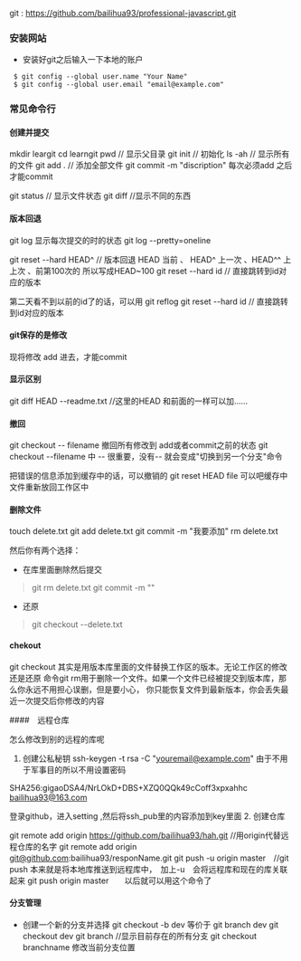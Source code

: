 git : https://github.com/bailihua93/professional-javascript.git



### 安装网站
- 安装好git之后输入一下本地的账户
```
 $ git config --global user.name "Your Name"
 $ git config --global user.email "email@example.com"
```

###  常见命令行
#### 创建并提交
mkdir leargit
cd learngit
pwd   // 显示父目录
git  init   // 初始化
ls  -ah   //  显示所有的文件
git add .  // 添加全部文件
git commit   -m  "discription"
每次必须add 之后才能commit

git status // 显示文件状态
git diff   //显示不同的东西


#### 版本回退
git log  显示每次提交的时的状态
git log --pretty=oneline

git reset --hard  HEAD^   // 版本回退   HEAD   当前   、   HEAD^ 上一次  、HEAD^^   上上次  、前第100次的 所以写成HEAD~100
git reset --hard id   // 直接跳转到id对应的版本

第二天看不到以前的id了的话，可以用
git reflog
git reset --hard id   // 直接跳转到id对应的版本

#### git保存的是修改
现将修改 add 进去，才能commit 
#### 显示区别
git diff HEAD --readme.txt   //这里的HEAD 和前面的一样可以加……
#### 撤回
git checkout  -- filename   撤回所有修改到 add或者commit之前的状态
git checkout --filename  中 --  很重要，没有-- 就会变成"切换到另一个分支"命令

把错误的信息添加到缓存中的话，可以撤销的
git  reset HEAD file 可以吧缓存中文件重新放回工作区中

#### 删除文件
touch delete.txt
git add delete.txt
git commit -m  "我要添加"
rm delete.txt

然后你有两个选择：
+ 在库里面删除然后提交 
 > git rm delete.txt
 > git commit -m ""
+ 还原
 > git checkout --delete.txt
 #### chekout 
 git checkout 其实是用版本库里面的文件替换工作区的版本。无论工作区的修改还是还原
命令git rm用于删除一个文件。如果一个文件已经被提交到版本库，那么你永远不用担心误删，但是要小心，
你只能恢复文件到最新版本，你会丢失最近一次提交后你修改的内容

####　远程仓库

 怎么修改到别的远程的库呢
1. 创建公私秘钥
ssh-keygen -t rsa -C "youremail@example.com"
由于不用于军事目的所以不用设置密码

SHA256:gigaoDSA4/NrLOkD+DBS+XZQ0QQk49cCoff3xpxahhc bailihua93@163.com

登录github，进入setting ,然后将ssh_pub里的内容添加到key里面
2. 创建仓库


git remote add origin https://github.com/bailihua93/hah.git  //用origin代替远程仓库的名字
git remote add origin git@github.com:bailihua93/responName.git
git push -u origin master　//git push 本来就是将本地库推送到远程库中，　加上-u　会将远程库和现在的库关联起来
git push origin master　　以后就可以用这个命令了


#### 分支管理
+ 创建一个新的分支并选择
git checkout -b dev 等价于 git branch dev    git checkout dev
git branch  //显示目前存在的所有分支
git checkout branchname   修改当前分支位置